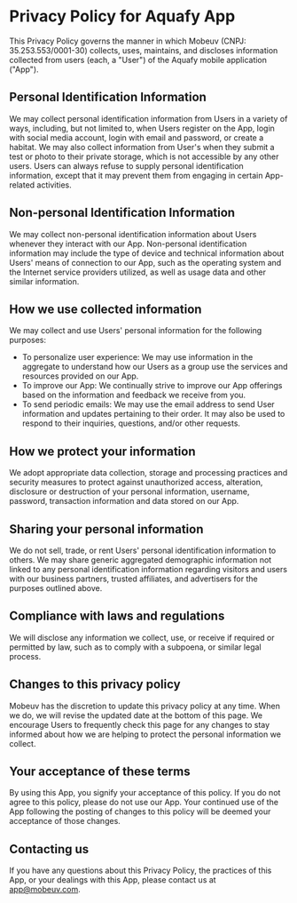 # Privacy Policy for Aquafy App

This Privacy Policy governs the manner in which Mobeuv (CNPJ: 35.253.553/0001-30) collects, uses, maintains, and discloses information collected from users (each, a "User") of the Aquafy mobile application ("App").

## Personal Identification Information

We may collect personal identification information from Users in a variety of ways, including, but not limited to, when Users register on the App, login with social media account, login with email and password, or create a habitat. We may also collect information from User's when they submit a test or photo to their private storage, which is not accessible by any other users. Users can always refuse to supply personal identification information, except that it may prevent them from engaging in certain App-related activities.

## Non-personal Identification Information

We may collect non-personal identification information about Users whenever they interact with our App. Non-personal identification information may include the type of device and technical information about Users' means of connection to our App, such as the operating system and the Internet service providers utilized, as well as usage data and other similar information.

## How we use collected information

We may collect and use Users' personal information for the following purposes:

- To personalize user experience: We may use information in the aggregate to understand how our Users as a group use the services and resources provided on our App.
- To improve our App: We continually strive to improve our App offerings based on the information and feedback we receive from you.
- To send periodic emails: We may use the email address to send User information and updates pertaining to their order. It may also be used to respond to their inquiries, questions, and/or other requests.

## How we protect your information

We adopt appropriate data collection, storage and processing practices and security measures to protect against unauthorized access, alteration, disclosure or destruction of your personal information, username, password, transaction information and data stored on our App.

## Sharing your personal information

We do not sell, trade, or rent Users' personal identification information to others. We may share generic aggregated demographic information not linked to any personal identification information regarding visitors and users with our business partners, trusted affiliates, and advertisers for the purposes outlined above.

## Compliance with laws and regulations

We will disclose any information we collect, use, or receive if required or permitted by law, such as to comply with a subpoena, or similar legal process.

## Changes to this privacy policy

Mobeuv has the discretion to update this privacy policy at any time. When we do, we will revise the updated date at the bottom of this page. We encourage Users to frequently check this page for any changes to stay informed about how we are helping to protect the personal information we collect.

## Your acceptance of these terms

By using this App, you signify your acceptance of this policy. If you do not agree to this policy, please do not use our App. Your continued use of the App following the posting of changes to this policy will be deemed your acceptance of those changes.

## Contacting us

If you have any questions about this Privacy Policy, the practices of this App, or your dealings with this App, please contact us at app@mobeuv.com.
